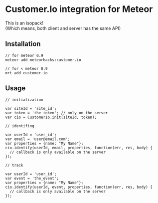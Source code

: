 # Customer.Io integration for Meteor

This is an isopack!<br>
(Which means, both client and server has the same API)

## Installation

    // for meteor 0.9
    meteor add meteorhacks:customer.io

    // for < meteor 0.9
    mrt add customer.io

## Usage

    // initialization

    var siteId = 'site_id';
    var token = 'the_token'; // only on the server
    var cio = CustomerIo.init(siteId, token);

    // identifing

    var userId = 'user_id';
    var email = 'user@email.com';
    var properties = {name: "My Name"};
    cio.identify(userId, email, properties, function(err, res, body) {
      // callback is only available on the server
    });

    // track

    var userId = 'user_id';
    var event = 'the_event';
    var properties = {name: "My Name"};
    cio.identify(userId, event, properties, function(err, res, body) {
      // callback is only available on the server
    });
